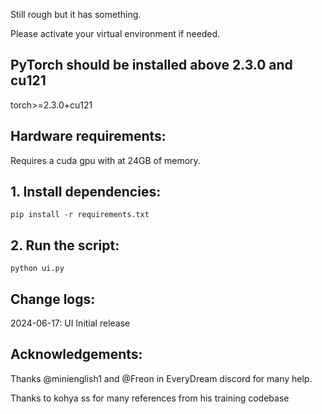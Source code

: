 Still rough but it has something.

Please activate your virtual environment if needed.

## **PyTorch should be installed above 2.3.0 and cu121**
torch>=2.3.0+cu121

## **Hardware requirements:** 
Requires a cuda gpu with at 24GB of memory.

## **1. Install dependencies:**
```
pip install -r requirements.txt
```


## **2. Run the script:**
```
python ui.py
```

## **Change logs:**
2024-06-17: UI Initial release 


## **Acknowledgements:**

Thanks @minienglish1 and @Freon in EveryDream discord for many help.

Thanks to kohya ss for many references from his training codebase

